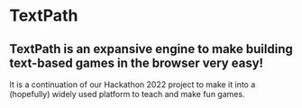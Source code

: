 # TextPath
## TextPath is an expansive engine to make building text-based games in the browser very easy!
  It is a continuation of our Hackathon 2022 project to make it into a (hopefully) widely used platform to teach and make fun games.
